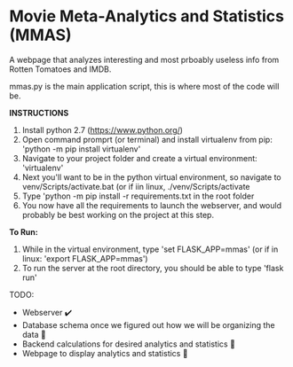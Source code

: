 
# Movie Meta-Analytics and Statistics (MMAS)

A webpage that analyzes interesting and most prboably useless info from Rotten Tomatoes and IMDB.

mmas.py is the main application script, this is where most of the code will be.

**INSTRUCTIONS**
1. Install python 2.7 (https://www.python.org/)
2. Open command promprt (or terminal) and install virtualenv from pip: 'python -m pip install virtualenv'
3. Navigate to your project folder and create a virtual environment: 'virtualenv'
4. Next you'll want to be in the python virtual environment, so navigate to venv/Scripts/activate.bat (or if iin linux, ./venv/Scripts/activate
5. Type 'python -m pip install -r requirements.txt in the root folder
6. You now have all the requirements to launch the webserver, and would probably be best working on the project at this step.
	
	
**To Run:**
1. While in the virtual environment, type 'set FLASK_APP=mmas' (or if in linux: 'export FLASK_APP=mmas')
2. To run the server at the root directory, you should be able to type 'flask run'

TODO:

 - Webserver  :heavy_check_mark:
 - Database schema once we figured out how we will be organizing the data :construction:
 - Backend calculations for desired analytics and statistics :construction:
 - Webpage to display analytics and statistics :construction:
